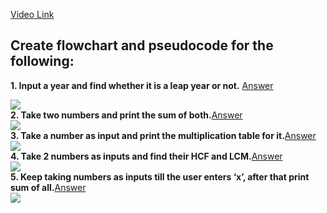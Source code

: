 [Video Link](https://youtu.be/lhELGQAV4gg)

## Create flowchart and pseudocode for the following:

**1. Input a year and find whether it is a leap year or not.** [Answer](https://cloud.smartdraw.com/share.aspx/?pubDocShare=5A781E474482113CC33C41361849F7A6046)<div id="5A781E474482113CC33C41361849F7A6046_96118"><div id="5A781E474482113CC33C41361849F7A6046_96118_robot"><a href="https://cloud.smartdraw.com/share.aspx/?pubDocShare=5A781E474482113CC33C41361849F7A6046" target="_blank"><img src="https://cloud.smartdraw.com/cloudstorage/5A781E474482113CC33C41361849F7A6046/preview2.png"></a></div></div>
**2. Take two numbers and print the sum of both.**[Answer](https://cloud.smartdraw.com/share.aspx/?pubDocShare=721B826A9725E7E52B2C83062330A93BA25)<div id="361AB164F7124D637D58229865FE6D205C9_65517"><div id="361AB164F7124D637D58229865FE6D205C9_65517_robot"><a href="https://cloud.smartdraw.com/share.aspx/?pubDocShare=361AB164F7124D637D58229865FE6D205C9" target="_blank"><img src="https://cloud.smartdraw.com/cloudstorage/361AB164F7124D637D58229865FE6D205C9/preview2.png"></a></div></div>
**3. Take a number as input and print the multiplication table for it.**[Answer](https://cloud.smartdraw.com/share.aspx/?pubDocShare=115539ACC37764F906CF039AEA8B44120FA)<div id="115539ACC37764F906CF039AEA8B44120FA_4841"><div id="115539ACC37764F906CF039AEA8B44120FA_4841_robot"><a href="https://cloud.smartdraw.com/share.aspx/?pubDocShare=115539ACC37764F906CF039AEA8B44120FA" target="_blank"><img src="https://cloud.smartdraw.com/cloudstorage/115539ACC37764F906CF039AEA8B44120FA/preview2.png"></a></div></div>
**4. Take 2 numbers as inputs and find their HCF and LCM.**[Answer](https://cloud.smartdraw.com/share.aspx/?pubDocShare=D40B0217D399E01EAEE4C9BE1F862A7ADCE)<div id="D40B0217D399E01EAEE4C9BE1F862A7ADCE_78658"><div id="D40B0217D399E01EAEE4C9BE1F862A7ADCE_78658_robot"><a href="https://cloud.smartdraw.com/share.aspx/?pubDocShare=D40B0217D399E01EAEE4C9BE1F862A7ADCE" target="_blank"><img src="https://cloud.smartdraw.com/cloudstorage/D40B0217D399E01EAEE4C9BE1F862A7ADCE/preview2.png"></a></div></div>
**5. Keep taking numbers as inputs till the user enters ‘x’, after that print sum of all.**[Answer](https://user-images.githubusercontent.com/93924433/184545505-c9fedaca-6396-4600-a256-8c03e6b40d49.png)<div id="227EDB90909B85B81CA447B6BB8FA8E2956_9045"><div id="227EDB90909B85B81CA447B6BB8FA8E2956_9045_robot"><a href="https://cloud.smartdraw.com/share.aspx/?pubDocShare=227EDB90909B85B81CA447B6BB8FA8E2956" target="_blank"><img src="https://cloud.smartdraw.com/cloudstorage/227EDB90909B85B81CA447B6BB8FA8E2956/preview2.png"></a></div></div>

